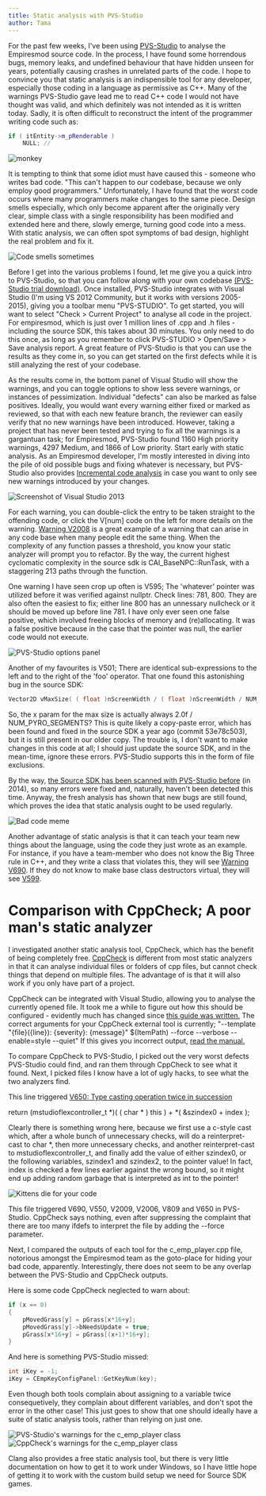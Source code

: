 ```yaml
---
title: Static analysis with PVS-Studio
author: Tama
---
```


For the past few weeks, I've been using [PVS-Studio](http://www.viva64.com/) to analyse the Empiresmod source code. In the process, I have found some horrendous bugs, memory leaks, and undefined behaviour that have hidden unseen for years, potentially causing crashes in unrelated parts of the code. I hope to convince you that static analysis is an indispensible tool for any developer, especially those coding in a language as permissive as C++. Many of the warnings PVS-Studio gave lead me to read C++ code I would not have thought was valid, and which definitely was not intended as it is written today. Sadly, it is often difficult to reconstruct the intent of the programmer writing code such as:

```c++
if ( itEntity->m_pRenderable )
	NULL; //
```

![monkey]
	
It is tempting to think that some idiot must have caused this - someone who writes bad code. "This can't happen to our codebase, because we only employ good programmers." Unfortunately, I have found that the worst code occurs where many programmers make changes to the same piece. Design smells especially, which only become apparent after the originally very clear, simple class with a single responsibility has been modified and extended here and there, slowly emerge, turning good code into a mess. With static analysis, we can often spot symptoms of bad design, highlight the real problem and fix it.

![Code smells sometimes][yuck]

Before I get into the various problems I found, let me give you a quick intro to PVS-Studio, so that you can follow along with your own codebase [(PVS-Studio trial download)](http://www.viva64.com/en/pvs-studio-download/). Once installed, PVS-Studio integrates with Visual Studio (I'm using VS 2012 Community, but it works with versions 2005-2015), giving you a toolbar menu "PVS-STUDIO". To get started, you will want to select "Check > Current Project" to analyse all code in the project. For empiresmod, which is just over 1 million lines of .cpp and .h files - including the source SDK, this takes about 30 minutes. You only need to do this once, as long as you remember to click PVS-STUDIO > Open/Save > Save analysis report. A great feature of PVS-Studio is that you can use the results as they come in, so you can get started on the first defects while it is still analyzing the rest of your codebase.

As the results come in, the bottom panel of Visual Studio will show the warnings, and you can toggle options to show less severe warnings, or instances of pessimization. Individual "defects" can also be marked as false positives. Ideally, you would want every warning either fixed or marked as reviewed, so that with each new feature branch, the reviewer can easily verify that no new warnings have been introduced. However, taking a project that has never been tested and trying to fix all the warnings is a gargantuan task; for Empiresmod, PVS-Studio found 1160 High priority warnings, 4297 Medium, and 1866 of Low priority. Start early with static analysis. As an Empiresmod developer, I'm mostly interested in diving into the pile of old possible bugs and fixing whatever is necessary, but PVS-Studio also provides [Incremental code analysis](http://www.viva64.com/en/a/0077/#ID0EGPCI) in case you want to only see new warnings introduced by your changes.

![Screenshot of Visual Studio 2013][screenshot]

For each warning, you can double-click the entry to be taken straight to the offending code, or click the V[num] code on the left for more details on the warning. [Warning V2008](http://www.viva64.com/en/d/0279/print/) is a great example of a warning that can arise in any code base when many people edit the same thing. When the complexity of any function passes a threshold, you know your static analyzer will prompt you to refactor. By the way, the current highest cyclomatic complexity in the source sdk is CAI_BaseNPC::RunTask, with a staggering 213 paths through the function.

One warning I have seen crop up often is V595; The 'whatever' pointer was utilized before it was verified against nullptr. Check lines: 781, 800.
They are also often the easiest to fix; either line 800 has an unnessary nullcheck or it should be moved up before line 781. I have only ever seen one false positive, which involved freeing blocks of memory and (re)allocating. It was a false positive because in the case that the pointer was null, the earlier code would not execute.

![PVS-Studio options panel][options]

Another of my favourites is V501; There are identical sub-expressions to the left and to the right of the 'foo' operator. That one found this astonishing bug in the source SDK:

```c++
Vector2D vMaxSize( ( float )nScreenWidth / ( float )nScreenWidth / NUM_PYRO_SEGMENTS * 2.0f, ( float )nScreenHeight / ( float )nScreenHeight / NUM_PYRO_SEGMENTS * 2.0f );
```

So, the x param for the max size is actually always 2.0f / NUM_PYRO_SEGMENTS? This is quite likely a copy-paste error, which has been found and fixed in the source SDK a year ago (commit 53e78c503), but it is still present in our older copy. The trouble is, I don't want to make changes in this code at all; I should just update the source SDK, and in the mean-time, ignore these errors. PVS-Studio supports this in the form of file exclusions. 

By the way, [the Source SDK has been scanned with PVS-Studio before](http://www.viva64.com/en/b/0229/) (in 2014), so many errors were fixed and, naturally, haven't been detected this time. Anyway, the fresh analysis has shown that new bugs are still found, which proves the idea that static analysis ought to be used regularly.

![Bad code meme][meme]

Another advantage of static analysis is that it can teach your team new things about the language, using the code they just wrote as an example. For instance, if you have a team-member who does not know the Big Three rule in C++, and they write a class that violates this, they will see [Warning V690](http://www.viva64.com/en/d/0326/print/). If they do not know to make base class destructors virtual, they will see [V599](http://www.viva64.com/en/d/0210/). 



# Comparison with CppCheck; A poor man's static analyzer

I investigated another static analysis tool, CppCheck, which has the benefit of being completely free. [CppCheck](http://cppcheck.sourceforge.net/) is different from most static analyzers in that it can analyse individual files or folders of cpp files, but cannot check things that depend on multiple files. The advantage of is that it will also work if you only have part of a project.

CppCheck can be integrated with Visual Studio, allowing you to analyse the currently opened file. It took me a while to figure out how this should be configured - evidently much has changed since [this guide was written.](http://www.codeproject.com/Tips/472065/Poor-Man-s-Visual-Studio-Cppcheck-Integration) The correct arguments for your CppCheck external tool is currently; "--template "{file}({line}): {severity}: {message}" $(ItemPath) --force --verbose --enable=style --quiet" If this gives you incorrect output, [read the manual.](http://cppcheck.sourceforge.net/manual.pdf)

To compare CppCheck to PVS-Studio, I picked out the very worst defects PVS-Studio could find, and ran them through CppCheck to see what it found. Next, I picked files I know have a lot of ugly hacks, to see what the two analyzers find.

This line triggered [V650: Type casting operation twice in succession](http://www.viva64.com/en/d/0269/print/)

return (mstudioflexcontroller_t *)( ( char * ) this ) + *( &szindex0 + index );

Clearly there is something wrong here, because we first use a c-style cast which, after a whole bunch of unnecessary checks, will do a reinterpret-cast to char *, then more unnecessary checks, and another reinterpret-cast to mstudioflexcontroller_t, and finally add the value of either szindex0, or the following variables, szindex1 and szindex2, to the pointer value! In fact, index is checked a few lines earlier against the wrong bound, so it might end up adding random garbage that is interpreted as int to the pointer!

![Kittens die for your code][kittens]

This file triggered V690, V550, V2009, V2006, V809 and V650 in PVS-Studio. CppCheck says nothing, even after suppressing the complaint that there are too many ifdefs to interpret the file by adding the --force parameter.

Next, I compared the outputs of each tool for the c_emp_player.cpp file, notorious amongst the Empiresmod team as the goto-place for hiding your bad code, apparently. Interestingly, there does not seem to be any overlap between the PVS-Studio and CppCheck outputs.

Here is some code CppCheck neglected to warn about:

```c++
if (x == 0)
{
	pMovedGrass[y] = pGrass[x*16+y];
	pMovedGrass[y]->bNeedsUpdate = true;
	pGrass[x*16+y] = pGrass[(x+1)*16+y];
}
```

And here is something PVS-Studio missed:

```c++
int iKey = -1;
iKey = CEmpKeyConfigPanel::GetKeyNum(key);
```

Even though both tools complain about assigning to a variable twice consequetively, they complain about different variables, and don't spot the error in the other case! This just goes to show that one should ideally have a suite of static analysis tools, rather than relying on just one.

![PVS-Studio's warnings for the c_emp_player class][pvswarnings]
![CppCheck's warnings for the c_emp_player class][cppcheck]

Clang also provides a free static analysis tool, but there is very little documentation on how to get it to work under Windows, so I have little hope of getting it to work with the custom build setup we need for Source SDK games.

[monkey]: http://i.imgur.com/2rI6BT9.gif "Hire me! I'll work for bananas!"
[yuck]: http://i.imgur.com/6ExAu1v.jpg "Yuck!"
[screenshot]: http://i.imgur.com/dc30iVU.png "Poof!"
[options]: http://i.imgur.com/Yj5sfah.png "Easiest way to get rid of them! W00t"
[meme]: http://i.imgur.com/v2HaSkp.jpg "I mean, what did you expect?"
[kittens]: http://i.imgur.com/3SMjWba.jpg "Please don't kill any more kittens"
[pvswarnings]: http://i.imgur.com/w5onXCU.png "My eyes bleed when I read this class - at least PVS-Studio agrees with me"
[cppcheck]: http://i.imgur.com/QWX7qRX.png "You get what you don't pay for, I guess"